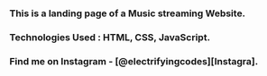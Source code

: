 ### This is a landing page of a Music streaming Website.

### Technologies Used : HTML, CSS, JavaScript.

### Find me on Instagram - [@electrifyingcodes][Instagra].

[Instagram]: https://www.instagram.com/electrifyingcodes